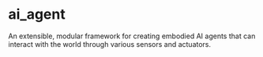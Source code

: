 # ai_agent
 An extensible, modular framework for creating embodied AI agents that can interact with the world through various sensors and actuators.
